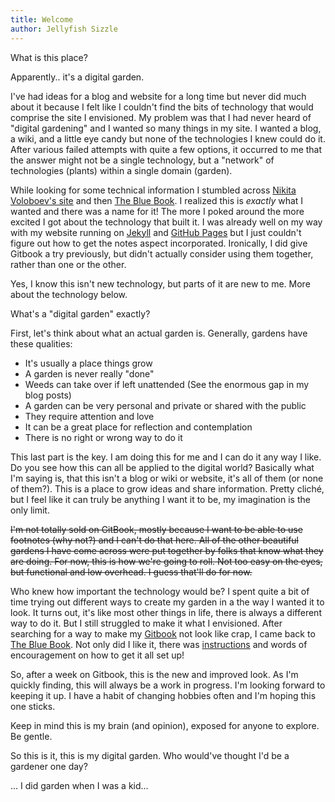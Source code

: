 ```yaml
---
title: Welcome
author: Jellyfish Sizzle
---
```


What is this place?

Apparently.. it's a digital garden.

I've had ideas for a blog and website for a long time but never did much about it because I felt like I couldn't find the bits of technology that would comprise the site I envisioned. My problem was that I had never heard of "digital gardening" and I wanted so many things in my site. I wanted a blog, a wiki, and a little eye candy but none of the technologies I knew could do it. After various failed attempts with quite a few options, it occurred to me that the answer might not be a single technology, but a "network" of technologies (plants) within a single domain (garden).

While looking for some technical information I stumbled across [Nikita Voloboev's site](https://wiki.nikitavoloboev.xyz/) and then [The Blue Book](https://lyz-code.github.io/blue-book). I realized this is *exactly* what I wanted and there was a name for it! The more I poked around the more excited I got about the technology that built it. I was already well on my way with my website running on [Jekyll](https://jekyllrb.com/) and [GitHub Pages](https://guides.github.com/features/pages/) but I just couldn't figure out how to get the notes aspect incorporated. Ironically, I did give Gitbook a try previously, but didn't actually consider using them together, rather than one or the other.

Yes, I know this isn't new technology, but parts of it are new to me. More about the technology below.

What's a "digital garden" exactly?

First, let's think about what an actual garden is. Generally, gardens have these qualities:

* It's usually a place things grow
* A garden is never really "done"
* Weeds can take over if left unattended (See the enormous gap in my blog posts)
* A garden can be very personal and private or shared with the public
* They require attention and love
* It can be a great place for reflection and contemplation
* There is no right or wrong way to do it

This last part is the key. I am doing this for me and I can do it any way I like. Do you see how this can all be applied to the digital world? Basically what I'm saying is, that this isn't a blog or wiki or website, it's all of them (or none of them?). This is a place to grow ideas and share information. Pretty cliché, but I feel like it can truly be anything I want it to be, my imagination is the only limit.

~~I'm not totally sold on GitBook, mostly because I want to be able to use footnotes (why not?) and I can't do that here. All of the other beautiful gardens I have come across were put together by folks that know what they are doing. For now, this is how we're going to roll. Not too easy on the eyes, but functional and low overhead. I guess that'll do for now.~~

Who knew how important the technology would be? I spent quite a bit of time trying out different ways to create my garden in a the way I wanted it to look.  It turns out, it's like most other things in life, there is always a different way to do it.  But I still struggled to make it what I envisioned. After searching for a way to make my [Gitbook](https://gitbook.io) not look like crap, I came back to [The Blue Book](https://lyz-code.github.io/blue-book). Not only did I like it, there was [instructions](https://lyz-code.github.io/blue-book/#make-your-own-digital-garden) and words of encouragement on how to get it all set up!  

So, after a week on Gitbook, this is the new and improved look. As I'm quickly finding, this will always be a work in progress.  I'm looking forward to keeping it up.  I have a habit of changing hobbies often and I'm hoping this one sticks.

Keep in mind this is my brain (and opinion), exposed for anyone to explore. Be gentle.

So this is it, this is my digital garden. Who would've thought I'd be a gardener one day?

... I did garden when I was a kid...

